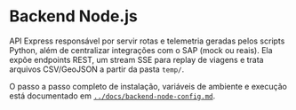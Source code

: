# Backend Node.js

API Express responsável por servir rotas e telemetria geradas pelos scripts Python, além de centralizar integrações com o SAP (mock ou reais). Ela expõe endpoints REST, um stream SSE para replay de viagens e trata arquivos CSV/GeoJSON a partir da pasta `temp/`.

O passo a passo completo de instalação, variáveis de ambiente e execução está documentado em [`../docs/backend-node-config.md`](../docs/backend-node-config.md).
